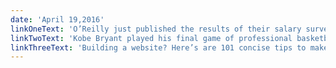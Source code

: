 ```yaml
---
date: 'April 19,2016'
linkOneText: 'O’Reilly just published the results of their salary survey of 5,000 developers. Here are the highlights (3 minute read): http://bit.ly/1qVhvU6	'
linkTwoText: 'Kobe Bryant played his final game of professional basketball this week. The Los Angeles Times used Leaflet.js to build an interactive data visualization of all 30,699 shots he took over his 20 year career: http://bit.ly/1YEcrOk	'
linkThreeText: 'Building a website? Here’s are 101 concise tips to make it an awesome one (10 minute read): http://bit.ly/1Wc80v6'
---
```


